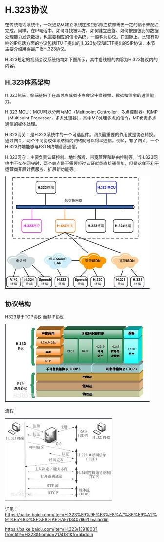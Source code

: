 # H.323协议 #

在传统电话系统中，一次通话从建立系统连接到拆除连接都需要一定的信令来配合完成。同样，在IP电话中，如何寻找被叫方、如何建立应答、如何按照彼此的数据处理能力发送数据，也需要相应的信令系统，一般称为协议。在国际上，比较有影响的IP电话方面的协议包括ITU-T提出的H.323协议和IETF提出的SIP协议，本节主要介绍用得最广泛H.323协议。

H.323规定的视频会议系统结构如下图所示，其中虚线框的内容为H.323协议内的内容。

## H.323体系架构 ##


H.323终端：终端提供了在点对点或者多点会议中音视频、数据和信令的通信能力。

H.323 MCU：MCU可以分解为MC（Multipoint Controller，多点控制器）和MP（Multipoint Processor，多点处理器），其中MC处理多点的信令，MP负责多点通信的媒体处理。

H.323网关：是H.323系统中的一个可选组件。网关最重要的作用就是协议转换。通过网关，两个不同协议体系结构的网络就可以得以通信。例如，有了网关，一个H.323终端能够与PSTN终端语音通信。

H.323网守：主要负责认证控制、地址解析、带宽管理和路由控制等。当H.323网络中不存在网守时，两个端点是不需要经过认证就能直接通信的。但是这样不利于运营商开展计费服务、扩展新功能等。

![](pic/application_struct.png)

## 协议结构 ##

H323基于TCP协议 而非IP协议

![](pic/struct.png)

流程

![](pic/process.png)

详见：https://baike.baidu.com/item/H.323%E9%9F%B3%E8%A7%86%E9%A2%91%E5%8D%8F%E8%AE%AE/1340766?fr=aladdin

https://baike.baidu.com/item/H.323/1391803?fromtitle=H323&fromid=2174181&fr=aladdin